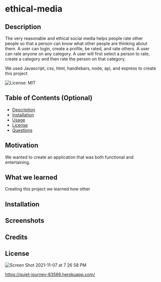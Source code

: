 # ethical-media

## Description

The very reasonable and ethical social media helps people rate other people so that a person can know what other people are thinking about them. A user can login, create a profile, be rated, and rate others. A user can rate anyone on any category. A user will first select a person to rate, create a category and then rate the person on that category.

We used Javascript, css, html, handlebars, node, api, and express to create this project

![License: MIT](https://img.shields.io/badge/License-MIT-yellow.svg)
  
## Table of Contents (Optional)

- [Description](#description)
- [Installation](#installation)
- [Usage](#usage)
- [License](#license)
- [Questions](#questions)

## Motivation

We wanted to create an application that was both functional and entertaining.

## What we learned

Creating this project we learned how other

## Installation

## Screenshots

## Credits

## License

![Screen Shot 2021-11-07 at 7 26 58 PM](https://user-images.githubusercontent.com/87509934/140674867-2e8d3f3c-936b-49d6-bb2a-c46756e65730.png)

https://quiet-journey-83566.herokuapp.com/
